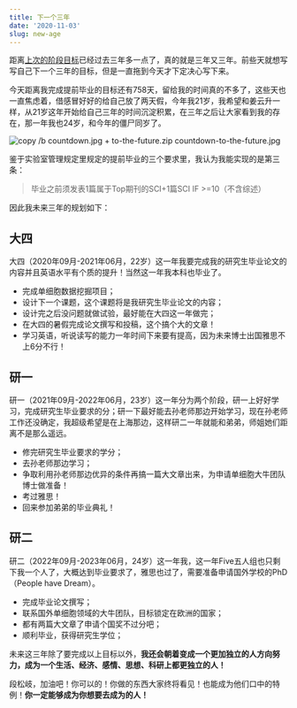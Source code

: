 ```yaml
---
title: 下一个三年
date: '2020-11-03'
slug: new-age
---
```


距离[上次的阶段目标](/cn/2017/10/questionnaire/)已经过去三年多一点了，真的就是三年又三年。前些天就想写写自己下一个三年的目标，但是一直拖到今天才下定决心写下来。

今天距离我完成提前毕业的目标还有758天，留给我的时间真的不多了，这些天也一直焦虑着，借感冒好好的给自己放了两天假，今年我21岁，我希望和姜云升一样，从21岁这年开始给自己三年的时间沉淀积累，在三年之后让大家看到我的存在，那一年我也24岁，和今年的僵尸同岁了。

![copy /b countdown.jpg + to-the-future.zip countdown-to-the-future.jpg](https://db.songqi.online/countdown-to-the-future.jpg)

鉴于实验室管理规定里规定的提前毕业的三个要求里，我认为我能实现的是第三条：

> 毕业之前须发表1篇属于Top期刊的SCI+1篇SCI IF >=10（不含综述）

因此我未来三年的规划如下：

## 大四

大四（2020年09月-2021年06月，22岁）这一年我要完成我的研究生毕业论文的内容并且英语水平有个质的提升！当然这一年我本科也毕业了。

- 完成单细胞数据挖掘项目；
- 设计下一个课题，这个课题将是我研究生毕业论文的内容；
- 设计完之后没问题就做试验，最好能在大四这一年做完；
- 在大四的暑假完成论文撰写和投稿，这个搞个大的文章！
- 学习英语，听说读写的能力一年时间下来要有提高，因为未来博士出国雅思不上6分不行！
  
## 研一

研一（2021年09月-2022年06月，23岁）这一年分为两个阶段，研一上好好学习，完成研究生毕业要求的分；研一下最好能去孙老师那边开始学习，现在孙老师工作还没确定，我超级希望是在上海那边，这样研二一年就能和弟弟，师姐她们距离不是那么遥远。

- 修完研究生毕业要求的学分；
- 去孙老师那边学习；
- 争取利用孙老师那边优异的条件再搞一篇大文章出来，为申请单细胞大牛团队博士做准备！
- 考过雅思！
- 回来参加弟弟的毕业典礼！

## 研二

研二（2022年09月-2023年06月，24岁）这一年我，这一年Five五人组也只剩下我一个人了，大概达到毕业要求了，雅思也过了，需要准备申请国外学校的PhD（People have Dream）。

- 完成毕业论文撰写；
- 联系国外单细胞领域的大牛团队，目标锁定在欧洲的国家；
- 都有两篇大文章了申请个国奖不过分吧；
- 顺利毕业，获得研究生学位；


未来这三年除了要完成以上目标以外，**我还会朝着变成一个更加独立的人方向努力，成为一个生活、经济、感情、思想、科研上都更独立的人！**

段松岐，加油吧！你可以的！你做的东西大家终将看见！也能成为他们口中的特例！**你一定能够成为你想要去成为的人！**
